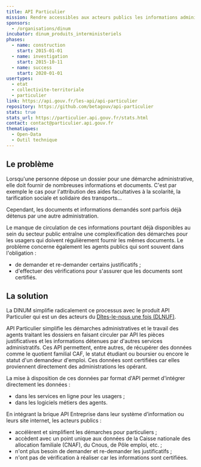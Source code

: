 ```yaml
---
title: API Particulier
mission: Rendre accessibles aux acteurs publics les informations administratives des particuliers, afin de simplifier leurs démarches.
sponsors:
  - /organisations/dinum
incubator: dinum_produits_interministeriels
phases:
  - name: construction
    start: 2015-01-01
  - name: investigation
    start: 2015-10-11
  - name: success
    start: 2020-01-01
usertypes:
  - etat
  - collectivite-territoriale
  - particulier
link: https://api.gouv.fr/les-api/api-particulier
repository: https://github.com/betagouv/api-particulier
stats: true
stats_url: https://particulier.api.gouv.fr/stats.html
contact: contact@particulier.api.gouv.fr
thematiques:
  - Open-Data
  - Outil technique
---
```

## Le problème

Lorsqu'une personne dépose un dossier pour une démarche administrative, elle doit fournir de nombreuses informations et documents. C'est par exemple le cas pour l'attribution des aides facultatives à la scolarité, la tarification sociale et solidaire des transports...

Cependant, les documents et informations demandés sont parfois déjà détenus par une autre administration.

Le manque de circulation de ces informations pourtant déjà disponibles au sein du secteur public entraîne une complexification des démarches pour les usagers qui doivent régulièrement fournir les mêmes documents.
Le problème concerne également les agents publics qui sont souvent dans l'obligation :
- de demander et re-demander certains justificatifs ;
- d'effectuer des vérifications pour s'assurer que les documents sont certifiés.

## La solution

La DINUM simplifie radicalement ce processus avec le produit API Particulier qui est un des acteurs du [Dîtes-le-nous une fois (DLNUF)](https://www.numerique.gouv.fr/services/guichet-dites-le-nous-une-fois/).

API Particulier simplifie les démarches administratives et le travail des agents traitant les dossiers en faisant circuler par API les pièces justificatives et les informations détenues par d'autres services administratifs.
Ces API permettent, entre autres, de récupérer des données comme le quotient familial CAF, le statut étudiant ou boursier ou encore le statut d'un demandeur d'emploi. Ces données sont certifiées car elles proviennent directement des administrations les opérant.

La mise à disposition de ces données par format d'API permet d'intégrer directement les données :
 - dans les services en ligne pour les usagers ;
 - dans les logiciels métiers des agents.

En intégrant la brique API Entreprise dans leur système d’information ou leurs site internet, les acteurs publics :
- accélèrent et simplifient les démarches pour particuliers ;
- accèdent avec un point unique aux données de la Caisse nationale des allocation familiale (CNAF), du Cnous, de Pôle emploi, etc. ;
- n'ont plus besoin de demander et re-demander les justificatifs ;
- n'ont pas de vérification à réaliser car les informations sont certifiées.